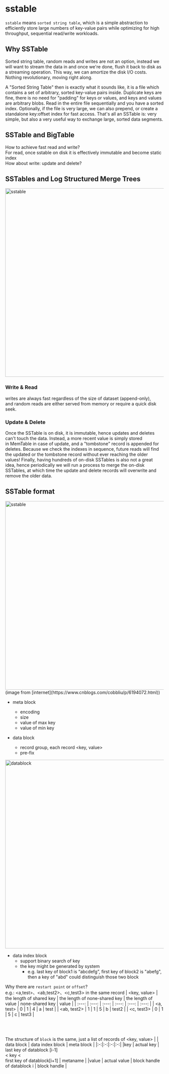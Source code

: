 # sstable

`sstable` means `sorted string table`, which is a simple abstraction to efficiently store large numbers of key-value pairs while optimizing for high throughput, sequential read/write workloads.

## Why SSTable

Sorted string table, random reads and writes are not an option, instead we will want to stream the data in and once we're done, flush it back to disk as a streaming operation. This way, we can amortize the disk I/O costs. Nothing revolutionary, moving right along.  

A "Sorted String Table" then is exactly what it sounds like, it is a file which contains a set of arbitrary, sorted key-value pairs inside. Duplicate keys are fine, there is no need for "padding" for keys or values, and keys and values are arbitrary blobs. Read in the entire file sequentially and you have a sorted index. Optionally, if the file is very large, we can also prepend, or create a standalone key:offset index for fast access. That's all an SSTable is: very simple, but also a very useful way to exchange large, sorted data segments.  

## SSTable and BigTable

How to achieve fast read and write?  
For read, once sstable on disk it is effectively immutable and become static index  
How about write: update and delete?  

## SSTables and Log Structured Merge Trees

<img src="https://user-images.githubusercontent.com/16873751/96522374-1da0c780-1228-11eb-9157-7ee4c569cf65.png" alt="sstable" width="600"/>  

### Write & Read
writes are always fast regardless of the size of dataset (append-only), and random reads are either served from memory or require a quick disk seek.  

### Update & Delete
Once the SSTable is on disk, it is immutable, hence updates and deletes can't touch the data. Instead, a more recent value is simply stored in MemTable in case of update, and a "tombstone" record is appended for deletes. Because we check the indexes in sequence, future reads will find the updated or the tombstone record without ever reaching the older values! Finally, having hundreds of on-disk SSTables is also not a great idea, hence periodically we will run a process to merge the on-disk SSTables, at which time the update and delete records will overwrite and remove the older data.  

## SSTable format

<img src="https://user-images.githubusercontent.com/16873751/96522495-5476dd80-1228-11eb-8498-7fd74248433c.png" alt="sstable" width="600"/>  
(image from [internet](https://www.cnblogs.com/cobbliu/p/6194072.html))



- meta block
  - encoding
  - size
  - value of max key
  - value of min key
  
- data block
  - record group, each record <key, value>
  - pre-fix

<img src="https://user-images.githubusercontent.com/16873751/96659380-a89ec200-12fb-11eb-9ede-e854f49fa0ca.png" alt="datablock" width="600"/>  

- data index block
  - support binary search of key
  - the key might be generated by system
    + e.g. last key of block1 is “abcdefg”, first key of block2 is "abefg", then a key of "abd" could distinguish those two block

Why there are `restart point` or `offset`?  
e.g.: <a,test>、<ab,test2>、<c,test3> in the same record
| <key, value>  | the length of shared key  | the length of none-shared key  | the length of value  |  none-shared key  | value |
| :---: | :---: | :---: | :---: | :---: | :---: |
| <a, test>  | 0  | 1  | 4  | a  | test  |
| <ab, test2>  | 1  | 1  | 5  | b  | test2  |
| <c, test3>  | 0  |  1 |  5 | c  | test3  |

<br/><br/>

The structure of `block` is the same, just a list of records of <key, value>
|   | data block  | data index block  | meta block  |
|:-:|:-:|:-:|:-:|
|key  | actual key   | last key of datablock [i-1] <br/>< key < <br/>first key of datablock[i+1]  | metaname  |
|value   | actual value   | block handle of datablock i  | block handle  |


